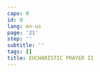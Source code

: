 ```yaml
---
capo: 0
id: 0
lang: en-us
page: '21'
step: ''
subtitle: ''
tags: []
title: EUCHARISTIC PRAYER II
---
```

